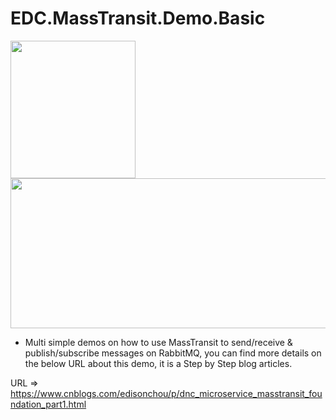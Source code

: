 # EDC.MassTransit.Demo.Basic

<img src="https://images2018.cnblogs.com/blog/381412/201807/381412-20180715163123911-128494626.jpg" width=200 height=220 />
<img src="https://images2018.cnblogs.com/blog/381412/201807/381412-20180715165945515-15661743.png" width=590 height=240 />

* Multi simple demos on how to use MassTransit to send/receive & publish/subscribe messages on RabbitMQ, you can find more details on the below URL about this demo, it is a Step by Step blog articles.

URL => https://www.cnblogs.com/edisonchou/p/dnc_microservice_masstransit_foundation_part1.html
